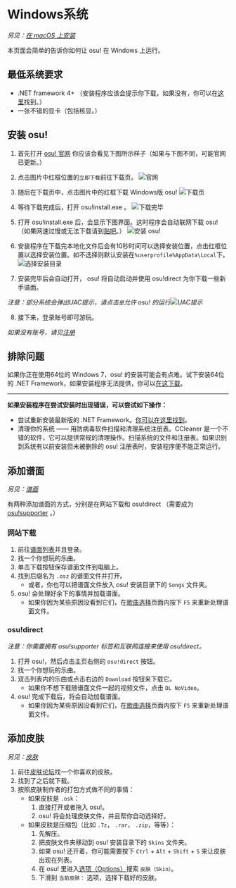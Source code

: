 # Windows系统

_另见：_[_在 macOS 上安装_](an-zhuang/macos.md)

本页面会简单的告诉你如何让 osu! 在 Windows 上运行。

## 最低系统要求

* .NET framework 4+ （安装程序应该会提示你下载，如果没有，你可以在[这里](https://www.microsoft.com/zh-cn/download/details.aspx?id=48130)找到。）
* 一张不错的显卡（包括核显。）

## 安装 osu!

1. 首先打开 [osu! 官网](https://osu.ppy.sh/) 你应该会看见下图所示样子（如果与下图不同，可能官网已更新。）

2. 点击图片中红框位置的`立即下载`前往下载页。
![](../.gitbook/assets/an-zhuang/osu_website_main.png "官网")

3. 随后在下载页中，点击图片中的红框下载 Windows版 osu!
![](../.gitbook/assets/an-zhuang/osu_website_download.png "下载页")

4. 等待下载完成后，打开 osu!install.exe 。
![](../.gitbook/assets/an-zhuang/osu_download_finish.png "下载完毕")

5. 打开 osu!install.exe 后，会显示下图界面。这时程序会自动联网下载 osu! （如果网速过慢或无法下载请到[贴吧](https://tieba.baidu.com/p/6051142501)。）
![](../.gitbook/assets/an-zhuang/osu_install_first.png "安装 osu!")

6. 安装程序在下载完本地化文件后会有10秒时间可以选择安装位置，点击红框位置以选择安装位置。如不选择则默认安装在` %userprofile%AppData\Local `下。
![](../.gitbook/assets/an-zhuang/osu_install_select.png "选择安装目录")

7. 安装完毕后会自动打开， osu! 将自动启动并使用 osu!direct 为你下载一些新手谱面。

*注意：部分系统会弹出UAC提示，请点击`是`允许 osu! 的运行![](../.gitbook/assets/an-zhuang/osu_uac.png "UAC提示")*

8. 接下来，登录账号即可游玩。

*如果没有账号，请见[注册](registration.md)*

## 排除问题

如果你正在使用64位的 Windows 7，osu! 的安装可能会有点难。试下安装64位的 .NET Framework，如果安装程序无法提供，你可以[在这下载](https://download.microsoft.com/download/2/0/e/20e90413-712f-438c-988e-fdaa79a8ac3d/dotnetfx35.exe)。

---

**如果安装程序在尝试安装时出现错误，可以尝试如下操作：**

* 尝试重新安装最新版的 .NET Framework。[你可以在这里找到](https://dotnet.microsoft.com/download)。
* 清理你的系统 —— 用防病毒软件扫描和清理系统注册表。CCleaner 是一个不错的软件，它可以提供常规的清理操作。扫描系统的文件和注册表。如果识别到系统有以前安装但未被删除的 osu! 注册表时，安装程序便不能正常运行。

## 添加谱面

_另见：_[_谱面_]()

有两种添加谱面的方式，分别是在网站下载和 osu!direct （需要成为 [osu!supporter]() 。）

### 网站下载

1. 前往[谱面列表](https://osu.ppy.sh/beatmapsets)并且登录。
2. 找一个你想玩的乐曲。
3. 单击下载按钮保存谱面文件到电脑上。
4. 找到后缀名为 `.osz` 的谱面文件并打开。
   * 或者，你也可以把谱面文件放入 osu! 安装目录下的 `Songs` 文件夹。
5. osu! 会处理好余下的事情并加载谱面。
   * 如果你因为某些原因没看到它们，在[歌曲选择]()页面内按下 `F5` 来重新处理谱面文件。

### osu!direct

_注意：你需要拥有 osu!supporter 标签和互联网连接来使用 osu!direct。_

1. 打开 osu!，然后点击主页右侧的 `osu!direct` 按钮。
2. 找一个你想玩的乐曲。
3. 双击列表内的乐曲或点击右边的 `Download` 按钮来下载它。
   * 如果你不想下载随谱面文件一起的视频文件，点击 `DL NoVideo`。
4. osu! 完成下载后，将会自动加载谱面。
   * 如果你因为某些原因没看到它们，在[歌曲选择]()页面内按下 `F5` 来重新处理谱面文件。

## 添加皮肤

_另见：_[_皮肤_](pi-fu/skinning.md)

1. 前往[皮肤论坛](https://osu.ppy.sh/community/forums/15)找一个你喜欢的皮肤。
2. 找到了之后就下载。
3. 按照皮肤制作者的打包方式做不同的事情：
   * 如果皮肤是 `.osk`：
     1. 直接打开或者拖入 osu!。
     2. osu! 将会处理皮肤文件，并且帮你自动选择好。
   * 如果皮肤是压缩包（比如 `.7z`， `.rar`， `.zip`，等等）：
     1. 先解压。
     2. 把皮肤文件夹移动到 osu! 安装目录下的 `Skins` 文件夹。
     3. 如果 osu! 还开着，你可能需要按下 `Ctrl` + `Alt` + `Shift` + `S` 来让皮肤出现在列表。
     4. 在 osu! 里进入[选项（Options）]()搜索 `皮肤（Skin）`。
     5. 下滑到 `当前皮肤：` 选项，选择下载好的皮肤。

